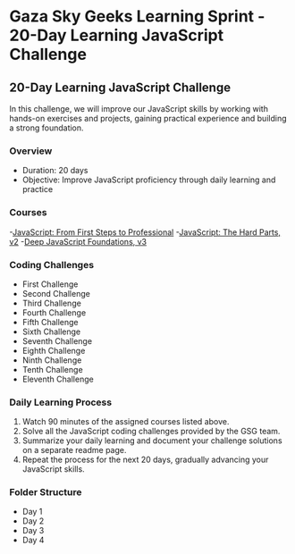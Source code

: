 # Gaza Sky Geeks Learning Sprint - 20-Day Learning JavaScript Challenge

## 20-Day Learning JavaScript Challenge

In this challenge, we will improve our JavaScript skills by working with hands-on exercises and projects, gaining practical experience and building a strong foundation.

### Overview
- Duration: 20 days
- Objective: Improve JavaScript proficiency through daily learning and practice

### Courses
-[JavaScript: From First Steps to Professional](https://frontendmasters.com/courses/javascript-first-steps/)
-[JavaScript: The Hard Parts, v2](https://frontendmasters.com/courses/javascript-hard-parts-v2/)
-[Deep JavaScript Foundations, v3](https://frontendmasters.com/courses/deep-javascript-v3/)

### Coding Challenges
- First Challenge
- Second Challenge
- Third Challenge
- Fourth Challenge
- Fifth Challenge
- Sixth Challenge
- Seventh Challenge
- Eighth Challenge
- Ninth Challenge
- Tenth Challenge
- Eleventh Challenge

### Daily Learning Process
1. Watch 90 minutes of the assigned courses listed above.
2. Solve all the JavaScript coding challenges provided by the GSG team.
3. Summarize your daily learning and document your challenge solutions on a separate readme page.
4. Repeat the process for the next 20 days, gradually advancing your JavaScript skills.

### Folder Structure
- Day 1
- Day 2
- Day 3
- Day 4
